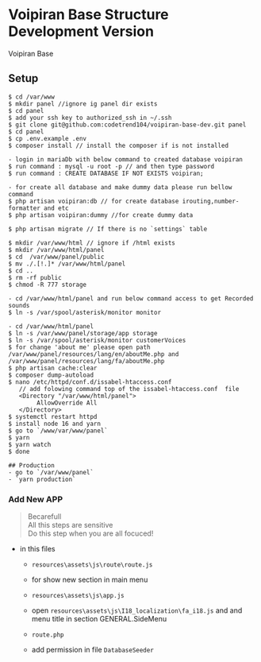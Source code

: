 # Voipiran Base Structure Development Version
Voipiran Base

## Setup
```
$ cd /var/www
$ mkdir panel //ignore ig panel dir exists
$ cd panel
$ add your ssh key to authorized_ssh in ~/.ssh
$ git clone git@github.com:codetrend104/voipiran-base-dev.git panel
$ cd panel
$ cp .env.example .env
$ composer install // install the composer if is not installed

- login in mariaDb with below command to created database voipiran
$ run command : mysql -u root -p // and then type password
$ run command : CREATE DATABASE IF NOT EXISTS voipiran;

- for create all database and make dummy data please run bellow command
$ php artisan voipiran:db // for create database irouting,number-formatter and etc
$ php artisan voipiran:dummy //for create dummy data

$ php artisan migrate // If there is no `settings` table

$ mkdir /var/www/html // ignore if /html exists
$ mkdir /var/www/html/panel
$ cd  /var/www/panel/public 
$ mv ./.[!.]* /var/www/html/panel
$ cd ..
$ rm -rf public 
$ chmod -R 777 storage

- cd /var/www/html/panel and run below command access to get Recorded sounds
$ ln -s /var/spool/asterisk/monitor monitor

- cd /var/www/html/panel
$ ln -s /var/www/panel/storage/app storage
$ ln -s /var/spool/asterisk/monitor customerVoices
$ for change 'about me' please open path /var/www/panel/resources/lang/en/aboutMe.php and /var/www/panel/resources/lang/fa/aboutMe.php
$ php artisan cache:clear
$ composer dump-autoload
$ nano /etc/httpd/conf.d/issabel-htaccess.conf 
   // add folowing command top of the issabel-htaccess.conf  file
   <Directory "/var/www/html/panel">
        AllowOverride All
   </Directory>
$ systemctl restart httpd
$ install node 16 and yarn
$ go to `/www/var/www/panel`
$ yarn
$ yarn watch
$ done

## Production
- go to `/var/www/panel`
- `yarn production`

```

### Add New APP 
>Becarefull  
>All this steps are sensitive  
>Do this step when you are all focuced!  

- in this files 
    - `resources\assets\js\route\route.js`

    - for show new section in main menu
    - `resources\assets\js\app.js` 
    - open `resources\assets\js\I18_localization\fa_i18.js` and and menu title in section GENERAL.SideMenu
      
    - `route.php`

    - add permission in file `DatabaseSeeder`

